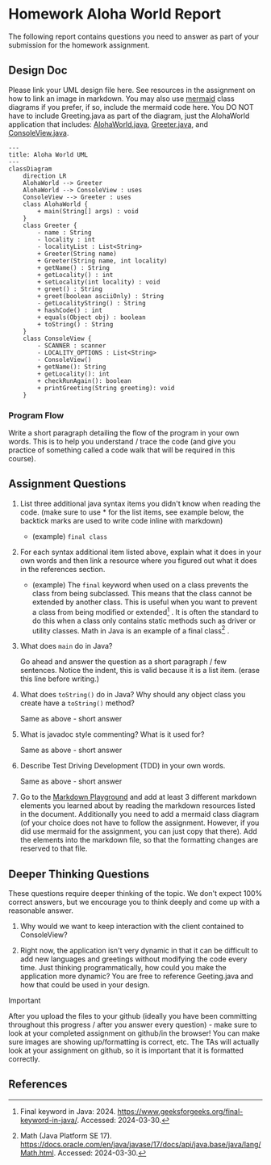 # Homework Aloha World Report

The following report contains questions you need to answer as part of your submission for the homework assignment. 


## Design Doc
Please link your UML design file here. See resources in the assignment on how to
link an image in markdown. You may also use [mermaid] class diagrams if you prefer, if so, include the mermaid code here.  You DO NOT have to include Greeting.java as part of the diagram, just the AlohaWorld application that includes: [AlohaWorld.java], [Greeter.java], and [ConsoleView.java].


```mermaid
---
title: Aloha World UML
---
classDiagram
    direction LR
    AlohaWorld --> Greeter 
    AlohaWorld --> ConsoleView : uses
    ConsoleView --> Greeter : uses
    class AlohaWorld {
        + main(String[] args) : void     
    }
    class Greeter {
        - name : String
        - locality : int
        - localityList : List<String>
        + Greeter(String name)
        + Greeter(String name, int locality)
        + getName() : String
        + getLocality() : int
        + setLocality(int locality) : void
        + greet() : String
        + greet(boolean asciiOnly) : String
        - getLocalityString() : String
        + hashCode() : int
        + equals(Object obj) : boolean
        + toString() : String
    }
    class ConsoleView {
        - SCANNER : scanner
        - LOCALITY_OPTIONS : List<String>
        - ConsoleView()
        + getName(): String
        + getLocality(): int
        + checkRunAgain(): boolean
        + printGreeting(String greeting): void
    }
```






### Program Flow
Write a short paragraph detailing the flow of the program in your own words. This is to help you understand / trace the code (and give you practice of something called a code walk that will be required in this course).


## Assignment Questions

1. List three additional java syntax items you didn't know when reading the code.  (make sure to use * for the list items, see example below, the backtick marks are used to write code inline with markdown)
   
   * (example) `final class`

2. For each syntax additional item listed above, explain what it does in your own words and then link a resource where you figured out what it does in the references section. 

    * (example) The `final` keyword when used on a class prevents the class from being subclassed. This means that the class cannot be extended by another class. This is useful when you want to prevent a class from being modified or extended[^1] . It is often the standard to do this when a class only contains static methods such as driver or utility classes. Math in Java is an example of a final class[^2] .

3. What does `main` do in Java? 

    Go ahead and answer the question as a short paragraph / few sentences. Notice the indent, this is valid because it is a list item. (erase this line before writing.)


4. What does `toString()` do in Java? Why should any object class you create have a `toString()` method?

    Same as above - short answer

5. What is javadoc style commenting? What is it used for? 

    Same as above - short answer


6. Describe Test Driving Development (TDD) in your own words. 

    Same as above - short answer    

7. Go to the [Markdown Playground](MarkdownPlayground.md) and add at least 3 different markdown elements you learned about by reading the markdown resources listed in the document. Additionally you need to add a mermaid class diagram (of your choice does not have to follow the assignment. However, if you did use mermaid for the assignment, you can just copy that there). Add the elements into the markdown file, so that the formatting changes are reserved to that file. 


## Deeper Thinking Questions

These questions require deeper thinking of the topic. We don't expect 100% correct answers, but we encourage you to think deeply and come up with a reasonable answer. 


1. Why would we want to keep interaction with the client contained to ConsoleView?


2. Right now, the application isn't very dynamic in that it can be difficult to add new languages and greetings without modifying the code every time. Just thinking programmatically,  how could you make the application more dynamic? You are free to reference Geeting.java and how that could be used in your design.



> [!IMPORTANT]
>  After you upload the files to your github (ideally you have been committing throughout this progress / after you answer every question) - make sure to look at your completed assignment on github/in the browser! You can make sure images are showing up/formatting is correct, etc. The TAs will actually look at your assignment on github, so it is important that it is formatted correctly.


## References

[^1]: Final keyword in Java: 2024. https://www.geeksforgeeks.org/final-keyword-in-java/. Accessed: 2024-03-30. 

[^2]: Math (Java Platform SE 17). https://docs.oracle.com/en/java/javase/17/docs/api/java.base/java/lang/Math.html. Accessed: 2024-03-30.


<!-- This is a comment, below this link the links in the document are placed here to make ti easier to read. This is an optional style for markdown, and often as a student you will include the links inline. for example [mermaid](https://mermaid.js.org/intro/syntax-reference.html) -->
[mermaid]: https://mermaid.js.org/intro/syntax-reference.html
[AlohaWorld.java]: src/main/java/student/AlohaWorld.java
[Greeter.java]: src/main/java/student/Greeter.java
[ConsoleView.java]: src/main/java/student/ConsoleView.java